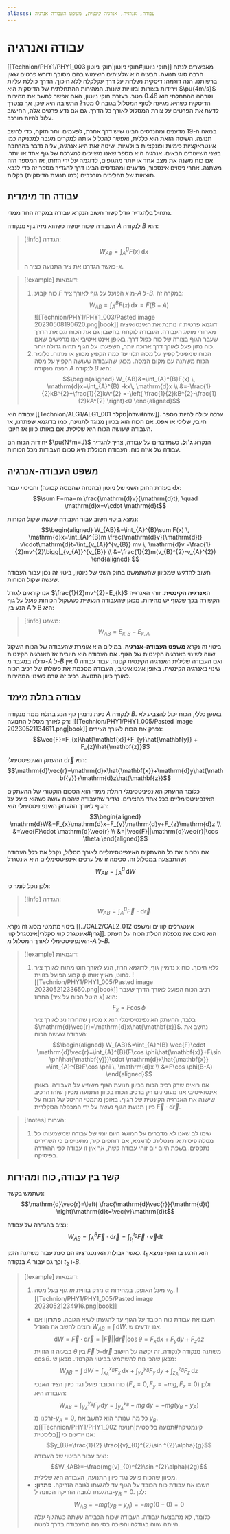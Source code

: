```yaml
---
aliases: עבודה, אנרגיה, אנרגיה קינטית, משפט העבודה אנרגיה
---
```


# עבודה ואנרגיה

[[Technion/PHY1/PHY1_003 חוקי ניוטון#חוקי ניוטון|חוקי ניוטון]] מאפשרים לנתח הרבה סוגי תנועה. הבעיה היא שלעיתים השימוש בהם מסובך ודורש פרטים שאין ברשותנו. הנה דוגמה:
דיסקית נשלחת על דרך עקלקלה ללא חיכוך. הדרך כוללת עליות וירידות בצורות ובזוויות שונות. המהירות ההתחלתית של הדיסקית היא $\pu{4m/s}$ וגובהה ההתחלתי הוא $0.46$ מטר. בעזרת חוקי ניוטון, האם אפשר לחשב את מהירות הדיסקית כשהיא מגיעה לסוף המסלול בגובה $0$ מטר?
התשובה היא שכן, אך נצטרך לדעת את הפרטים על צורת המסלול לאורך כל הדרך. גם אם נדע פרטים אלה, החישוב עלול להיות מורכב.

במאה ה-19 מדענים ומהנדסים הבינו שיש דרך אחרת, לפעמים יותר חזקה, כדי לחשב תנועה. השיטה הזאת היא כללית, ואפשר להכליל אותה למקרים מעבר למכניקה כמו אינטראקציות כימיות ופונקציות ביולוגיות. שיטה זאת היא אנרגיה, עליה נדבר בהרחבה בשני השיעורים הבאים. אנרגיה היא מספר שאנו משייכים למערכת של גוף אחד או יותר. אם כוח משנה את מצב אחד או יותר מהגופים, לדוגמה על ידי הזזתו, אז המספר הזה משתנה. אחרי ניסוים אינספור, מדענים ומהנדסים הבינו דרך להגדיר מספר זה כדי לנבא תוצאות של תהליכים מורכבים (כמו תנועת הדיסקית) בקלות.

## עבודה חד מימדית
נתחיל בלהגדיר גודל קשור חשוב הנקרא עבודה במקרה החד ממדי.

העבודה שכוח עושה כשהוא מזיז גוף מנקודה $A$ לנקודה $B$ הוא:
>[!info] הגדרה:
> $$W_{AB}=\int _{A}^{B}F(x) \, \mathrm{d}x $$
> 
> כאשר הגדרנו את ציר התנועה כציר ה-$x$.

>[!example] דוגמאות:
>1. כוח קבוע $F$ הפועל על גוף לאורך ציר $x$ מ-$A$ ל-$B$. במקרה זה:
>	$$W_{AB}=\int_{A}^{B}F(x)  \, \mathrm{d}x=F(B-A) $$
>	![[Technion/PHY1/PHY1_003/Pasted image 20230508190620.png|book]]
>	דוגמא פרטית זו נותנת את האינטואיציה מאחורי מושג העבודה. העבודה לוקחת בחשבון גם את הכוח וגם את הדרך שעבר הגוף בצורה של כוח כפול דרך. באופן אינטואיטיבי אנו מרגישים שאם כוח נתון פעל לאורך דרך ארוכה יותר, השפעתו על הגוף תהיה גדולה יותר.
>2. הכוח שמפעיל קפיץ על מסה תלוי עד כמה הקפיץ מכווץ או מתוח. כלומר הכוח משתנה עם מקום המסה. מכאן שהעבודה שעושה הקפיץ על מסה הנעה מנקודה $A$ לנקודה $B$ היא:
>	$$\begin{aligned}
W_{AB}&=\int_{A}^{B}F(x)  \, \mathrm{d}x=\int_{A}^{B}  -kx\, \mathrm{d}x \\
&=-\frac{1}{2}kB^{2}+\frac{1}{2}kA^{2}  =-\left( \frac{1}{2}kB^{2}-\frac{1}{2}kA^{2} \right)<0
\end{aligned}$$


עבודה היא [[Technion/ALG1/ALG1_001 שדה#שדה|סקלר]]. ערכה יכולה להיות מספר חיובי, שלילי או אפס. אם הכוח הוא בכיוון מנוגד לתנועה, כמו בדוגמא שפתרנו, אז העבודה שעושה הכוח היא שלילית. אם באותו כיוון אז חיובי.

יחידות הכוח הם $\pu{N*m=J}$ הנקרא **ג'ול**. כשמדברים על עבודה, צריך להגדיר עבודה של איזה כוח. העבודה הכוללת היא סכום העבודות מכל הכוחות.

## משפט העבודה-אנרגיה

בעזרת החוק השני של ניוטון (בהנחה שהמסה קבועה) והביטוי עבור $\mathrm{d}x$:
$$\sum F=ma=m \frac{\mathrm{d}v}{\mathrm{d}t}, \quad \mathrm{d}x=v\cdot \mathrm{d}t$$

נמצא ביטוי חשוב עבור העבודה שעשה שקול הכוחות:
$$\begin{aligned}
W_{AB}&=\int_{A}^{B}\sum F(x)  \, \mathrm{d}x=\int_{A}^{B}m \frac{\mathrm{d}v}{\mathrm{d}t}   v\cdot\mathrm{d}t=\int_{v_{A}}^{v_{B}} mv \, \mathrm{d}v =\frac{1}{2}mv^{2}\bigg|_{v_{A}}^{v_{B}} \\
&=\frac{1}{2}m(v_{B}^{2}-v_{A}^{2}) 
\end{aligned} $$

חשוב להדגיש שמכיוון שהשתמשנו בחוק השני של ניוטון, ביטוי זה נכון עבור העבודה שעשה שקול הכוחות.

אנו קוראים לגודל $\frac{1}{2}mv^{2}=E_{k}$ ה**אנרגיה הקינטית**. זוהי האנרגיה הקשורה בכך שלגוף יש מהירות. מכאן שהעבודה הנעשית כששקול הכוחות פועל על גוף הנע בין A ל B היא:
>[!info] משפט:
$$W_{AB}=E_{k,B}-E_{k,A}$$

ביטוי זה נקרא **משפט העבודה-אנרגיה**. במילים היא אומרת שהעבודה של הכוח השקול שווה לשינוי באנרגיה הקינטית של הגוף. אם העבודה היא חיובית אז האנרגיה הקינטית גדלה במעבר מ-$A$ ל-$B$ ואם העבודה שלילית האנרגיה הקינטית קטנה. עבור עבודה $0$ אין שינוי באנרגיה הקינטית. באופן אינטואיטיבי, העבודה מסכמת את פעולתו של רכיב הכוח לאורך כיוון התנועה. רכיב זה גורם לשינוי המהירות.

## עבודה בתלת מימד
כעת נדמיין גוף הנע בתלת ממד מנקודה $A$ לנקודה $B$. באופן כללי, הכוח יכול להצביע לא רק לאורך מסלול התנועה:
![[Technion/PHY1/PHY1_005/Pasted image 20230521134611.png|book]]
נפרק את הכוח לאורך הצירים:
$$\vec{F}=F_{x}\hat{\mathbf{x}}+F_{y}\hat{\mathbf{y}} + F_{z}\hat{\mathbf{z}}$$

ההעתק האינפיטסימלי $\mathrm{d}\vec{r}$ הוא:
$$\mathrm{d}\vec{r}=\mathrm{d}x\hat{\mathbf{x}}+\mathrm{d}y\hat{\mathbf{y}}+\mathrm{d}z\hat{\mathbf{z}}$$

כלומר ההעתק האינפיניטסימלי התלת ממדי הוא הסכום הוקטורי של ההעתקים האינפיניטסימליים בכל אחד מהצירים. נגדיר שהעבודה שהכוח עושה כשהוא פועל על הגוף לאורך ההעתק האינפיניטסימלי הוא:
$$\begin{aligned}
\mathrm{d}W&=F_{x}\mathrm{d}x+F_{y}\mathrm{d}y+F_{z}\mathrm{d}z \\
&=\vec{F}\cdot \mathrm{d}\vec{r} \\
&=|\vec{F}||\mathrm{d}\vec{r}|\cos \theta
\end{aligned}$$

אם נסכום את כל ההעתקים האינפיטסימליים לאורך מסלול, נקבל את כלל העבודה שהתבצעה במסלול זה. סכימה זו של ערכים אינפיטסימליים היא אינטגרל:
$$W_{AB}=\int_{A}^{B}  \, \mathrm{d}W $$

ולכן נוכל לומר כי:
>[!info] הגדרה:
$$W_{AB}=\int_{A}^{B} \vec{F} \, \cdot  \mathrm{d}\vec{r} $$

ביטוי מתמטי מסוג זה נקרא [[../CAL2/CAL2_012 אינטגרלים קוויים ומשפט גרין#אינטגרל קווי סקלרי|אינטגרל קווי]]. הוא סוכם את מכפלת הטלת הכוח על העתק האינפיניטסימלי לאורך המסלול מ-$A$ ל-$B$.

>[!example] דוגמאות:
>1. נדמיין גוף, לדוגמא חרוז, הנע לאורך חוט מתוח לאורך ציר x ללא חיכוך. כוח קבוע הפועל בזווית $\phi$ לחוט, מאיץ אותו.
>	![[Technion/PHY1/PHY1_005/Pasted image 20230521233650.png|book]]
>	רכיב הכוח הפועל לאורך הדרך שעבר החרוז (היטל הכוח על ציר $x$) הוא:
>	$$F_{x}=F\cos \phi$$
>	מכיוון שהחרוז נע לאורך ציר x בלבד, ההעתק האינפינטיסימלי הוא $\mathrm{d}\vec{r}=\mathrm{d}x\hat{\mathbf{x}}$.
>	נחשב את העבודה שעשה הכוח:
>	$$\begin{aligned}
W_{AB}&=\int_{A}^{B}  \vec{F}\cdot \mathrm{d}\vec{r}=\int_{A}^{B}(F\cos \phi\hat{\mathbf{x}}+F\sin \phi\hat{\mathbf{y}})\cdot  \mathrm{d}x\hat{\mathbf{x}} =\int_{A}^{B}F\cos \phi  \, \mathrm{d}x \\
&=F\cos \phi(B-A)  
\end{aligned}$$
>	אנו רואים שרק רכיב הכוח בכיוון תנועת הגוף משפיע על העבודה. באופן אינטואיטיבי אנו מעוניינים רק ברכיב הכוח בכיוון התנועה מכיוון שזהו הרכיב שישנה את האנרגיה הקינטית של הגוף. באופן מתמטי ההיטל של הכוח על כיוון תנועת הגוף נעשה על ידי המכפלה הסקלרית $\vec{F}\cdot \mathrm{d}\vec{r}$.

>[!notes] הערות:
>1. שימו לב שאנו לא מדברים על המושג היום יומי של עבודה שמשמעותו כל מטלה פיסית או מנטלית. לדוגמא, אם דוחפים קיר, מתעייפים כי השרירים נתפסים. בשפת היום יום זוהי עבודה קשה, אך אין זו עבודה לפי ההגדרה בפיסיקה.

## קשר בין עבודה, כוח ומהירות
נשתמש בקשר:
$$\mathrm{d}\vec{r}=\left( \frac{\mathrm{d}\vec{r}}{\mathrm{d}t} \right)\mathrm{d}t=\vec{v}\mathrm{d}t$$

נציב בהגדרה של עבודה:
$$W_{AB}=\int_{A}^{B}\vec{F}\cdot  \mathrm{d}\vec{r}=\int_{{t}_{1}}^{{t}_{2}} \vec{F}\cdot \vec{v} \mathrm{d}t  $$

כאשר גבולות האינטגרציה הם כעת עבור משתנה הזמן. ${t}_{1}$ הוא הרגע בו הגוף נמצא בנקודה $A$ וכך גם עבור ${t}_{2}$ ו-$B$.

>[!example] דוגמאות:
>1. גוף בעל מסה $m$ נזרק בזווית $\alpha$ מעל האופק, במהירות ${v}_{0}$.
>	![[Technion/PHY1/PHY1_005/Pasted image 20230521234916.png|book]]
>	- חשבו את עבודת כוח הכובד על הגוף עד להגעתו לשיא הגובה.
>		**פתרון:**
>		אנו רוצים לחשב את הגודל $W_{AB}=\int  \, \mathrm{d}W$.
>		אנו יודעים ש:
>		$$\mathrm{d}W=\vec{F}\cdot \mathrm{d}\vec{r}=|\vec{F}||\mathrm{d}\vec{r}|\cos \theta=F_{x}\mathrm{d}x+F_{y}\mathrm{d}y+F_{z}\mathrm{d}z$$
>		בבעיה זו הזווית $\theta$ בין $\vec{F}$ ל-$\mathrm{d}\vec{r}$ משתנה מנקודה לנקודה. זה יקשה על חישוב $\cos\theta$. מכאן שהכי נוח להשתמש בביטוי הקרטזי. מכאן ש:
>		$$W_{AB}=\int  \, \mathrm{d}W =\int_{x_{A}}^{x_{B}} F_{x} \, \mathrm{d}x +\int_{y_{A}}^{y_{B}} F_{y} \, \mathrm{d}y + \int_{z_{A}}^{z_{B}}F_{z}  \, \mathrm{d}z  $$
>		כוח הכובד פועל נגד כיוון הציר האנכי ($F_{x}=0,\,F_{y}=-mg,\,F_{z}=0$) ולכן העבודה היא:
>		$$W_{AB}=\int_{y_{A}}^{y_{B}}F_{y}  \, \mathrm{d}y=\int_{y_{A}}^{y_{B}} -mg \, \mathrm{d}y=-mg(y_{B}-y_{A})  $$
>		זרקנו מ-$y_{A}=0$, כל מה שנותר הוא לחשב את $y_{B}$.
>		מ[[Technion/PHY1/PHY1_002 קינמטיקה#תנועה בליסטית|תנועה בליסטית]] אנו יודעים כי:
>		$$y_{B}=\frac{1}{2} \frac{{v}_{0}^{2}\sin ^{2}\alpha}{g}$$
>		נציב עבור הביטוי של העבודה:
>		$$W_{AB}=-\frac{mg{v}_{0}^{2}\sin ^{2}\alpha}{2g}$$
>		מכיוון שהכוח פועל נגד כיוון התנועה, העבודה היא שלילית.
>	- חשבו את עבודת כוח הכובד על הגוף עד להגעתו לגובה הזריקה.
>		**פתרון:**
>		בהגעתו לגובה הזריקה הכוונה ל-$y_{B}=0$. לכן:
>		$$W_{AB}=-mg(y_{B}-y_{A})=-mg(0-0)=0$$
>	כלומר, לא מתבצעת עבודה. העבודה שכוח הכבידה עשתה כשהגוף עלה הייתה שווה בגודלה והפוכה בסיומה מהעבודה בדרך למטה.